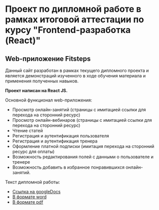 # Проект по дипломной работе в рамках итоговой аттестации по курсу "Frontend-разработка (React)"

## Web-приложение Fitsteps

Данный сайт разработан в рамках текущего дипломного проекта и является демонстраций изученного в ходе обучения материала и применения полученных навыков.

**Проект написан на React JS.**

Основной функционал web-приложения:
- Просмотр онлайн-занятий (страницы с имитацией ссылки для перехода на сторонний ресурс)
- Просмотр онлайн-вебинаров (страницы с имитацией ссылки для перехода на сторонний ресурс)
- Чтение статей
- Регистрация и аутентификация пользователя
- Регистрация и аутентификация тренера
- Оформление платной подписки (имитация перехода на сторонний ресурс для оплаты)
- Возможность редактирования полей с данными о пользователе и тренере
- Возможность добавить в избранное понравившихся онлайн-занятий.

Текст дипломной работы:
- <a href="https://docs.google.com/document/d/13lAjjDPCLfAzn9BxaJFKXgtMNElXTSiF/edit?usp=sharing&ouid=116076268804126537623&rtpof=true&sd=true" target="_blank">Ссылка на googleDocs</a>
- [В формате word](Дипломная%20работа_Савкина_МА.docx)
- [В формате pdf](Дипломная%20работа_Савкина_МА.docx.pdf)